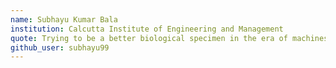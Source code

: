 ```yaml
---
name: Subhayu Kumar Bala
institution: Calcutta Institute of Engineering and Management
quote: Trying to be a better biological specimen in the era of machines.
github_user: subhayu99
---
```

